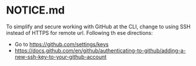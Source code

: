 # NOTICE.md

To simplify and secure working with GitHub at the CLI, change to using SSH instead of HTTPS for remote url. Following th ese directions:
* Go to https://github.com/settings/keys
* https://docs.github.com/en/github/authenticating-to-github/adding-a-new-ssh-key-to-your-github-account


